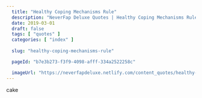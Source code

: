 ```yaml
---
  title: "Healthy Coping Mechanisms Rule"
  description: "NeverFap Deluxe Quotes | Healthy Coping Mechanisms Rule"
  date: 2019-03-01
  draft: false
  tags: [ "quotes" ]
  categories: [ "index" ]
  
  slug: "healthy-coping-mechanisms-rule"

  pageId: "b7e3b273-f3f9-4098-afff-334a2522258c"

  imageUrl: "https://neverfapdeluxe.netlify.com/content_quotes/healthy-coping-mechanisms-rule.png"
---
```


cake